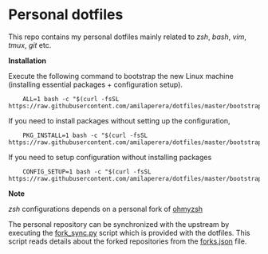 Personal dotfiles
=================

This repo contains my personal dotfiles mainly related to _zsh_, _bash_, _vim_, _tmux_, _git_ etc.


**Installation**

Execute the following command to bootstrap the new Linux machine (installing essential packages + configuration setup).

        ALL=1 bash -c "$(curl -fsSL https://raw.githubusercontent.com/amilaperera/dotfiles/master/bootstrap.sh)"

If you need to install packages without setting up the configuration,

        PKG_INSTALL=1 bash -c "$(curl -fsSL https://raw.githubusercontent.com/amilaperera/dotfiles/master/bootstrap.sh)"

If you need to setup configuration without installing packages

        CONFIG_SETUP=1 bash -c "$(curl -fsSL https://raw.githubusercontent.com/amilaperera/dotfiles/master/bootstrap.sh)"

**Note**

_zsh_ configurations depends on a personal fork of [ohmyzsh](https://github.com/amilaperera/ohmyzsh)

The personal repository can be synchronized with the upstream by executing the
[fork_sync.py](https://github.com/amilaperera/dotfiles/blob/master/scripts/fork_sync.py) script which is provided with the dotfiles.
This script reads details about the forked repositories from the
[forks.json](https://github.com/amilaperera/dotfiles/blob/master/scripts/forks.json) file.

